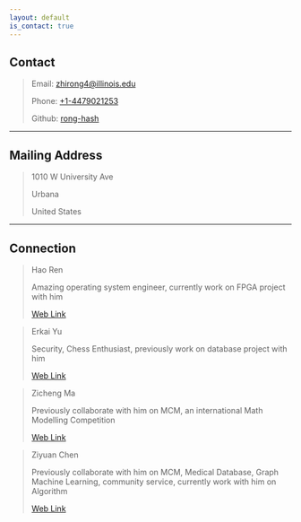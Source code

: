 ```yaml
---
layout: default
is_contact: true
---
```


## Contact

> Email: [zhirong4@illinois.edu](mailto:zhirong4@illinois.edu)
>
> Phone: [+1-4479021253](tel:+1-4479021253)
>
> Github: [rong-hash](https://github.com/rong-hash)

---

## Mailing Address

> 1010 W University Ave 
>
> Urbana
>
> United States

---



## Connection

> Hao Ren
>
> Amazing operating system engineer, currently work on FPGA project with him
>
> [Web Link](https://moomoohorse.com/home/)


> Erkai Yu
>
> Security, Chess Enthusiast, previously work on database project with him
>
> [Web Link](https://erkaiyublog.github.io/)


> Zicheng Ma
>
> Previously collaborate with him on MCM, an international Math Modelling Competition
>
> [Web Link](https://zichengma.github.io/)


> Ziyuan Chen
>
> Previously collaborate with him on MCM, Medical Database, Graph Machine Learning, community service, currently work with him on Algorithm
>
> [Web Link](https://github.com/AllenHeartcore)